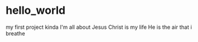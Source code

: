 # hello_world
my first project kinda
I'm all about Jesus
Christ is my life 
He is the air that i breathe

